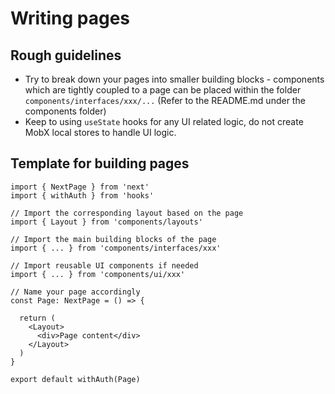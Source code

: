 # Writing pages

## Rough guidelines

- Try to break down your pages into smaller building blocks - components which are tightly coupled to a page can be placed within the folder `components/interfaces/xxx/...` (Refer to the README.md under the components folder)
- Keep to using `useState` hooks for any UI related logic, do not create MobX local stores to handle UI logic.

## Template for building pages

```tsx
import { NextPage } from 'next'
import { withAuth } from 'hooks'

// Import the corresponding layout based on the page
import { Layout } from 'components/layouts'

// Import the main building blocks of the page
import { ... } from 'components/interfaces/xxx'

// Import reusable UI components if needed
import { ... } from 'components/ui/xxx'

// Name your page accordingly
const Page: NextPage = () => {

  return (
    <Layout>
      <div>Page content</div>
    </Layout>
  )
}

export default withAuth(Page)
```
